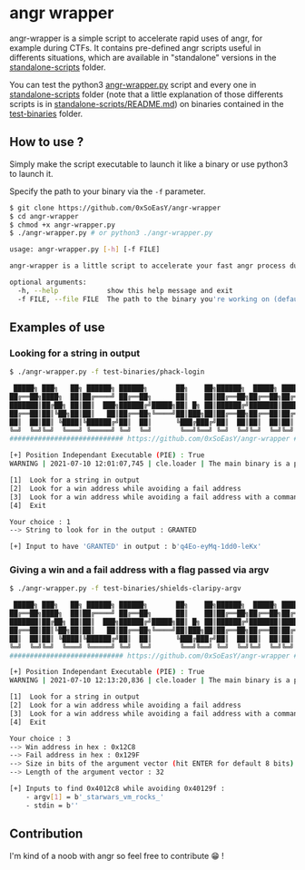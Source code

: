 # angr wrapper

angr-wrapper is a simple script to accelerate rapid uses of angr, for example during CTFs. It contains pre-defined angr scripts useful in differents situations, which are available in "standalone" versions in the [standalone-scripts](standalone-scripts) folder.

You can test the python3 [angr-wrapper.py](angr-wrapper.py) script and every one in [standalone-scripts](standalone-scripts) folder (note that a little explanation of those differents scripts is in [standalone-scripts/README.md](standalone-scripts/README.md)) on binaries contained in the [test-binaries](test-binaries) folder.

## How to use ?

Simply make the script executable to launch it like a binary or use python3 to launch it.

Specify the path to your binary via the `-f` parameter.

```bash
$ git clone https://github.com/0xSoEasY/angr-wrapper
$ cd angr-wrapper
$ chmod +x angr-wrapper.py
$ ./angr-wrapper.py # or python3 ./angr-wrapper.py

usage: angr-wrapper.py [-h] [-f FILE]

angr-wrapper is a little script to accelerate your fast angr process during CTF

optional arguments:
  -h, --help            show this help message and exit
  -f FILE, --file FILE  The path to the binary you're working on (default: None)
```

## Examples of use

### Looking for a string in output

```bash
$ ./angr-wrapper.py -f test-binaries/phack-login

 █████╗ ███╗   ██╗ ██████╗ ██████╗       ██╗    ██╗██████╗  █████╗ ██████╗ ██████╗ ███████╗██████╗ 
██╔══██╗████╗  ██║██╔════╝ ██╔══██╗      ██║    ██║██╔══██╗██╔══██╗██╔══██╗██╔══██╗██╔════╝██╔══██╗
███████║██╔██╗ ██║██║  ███╗██████╔╝█████╗██║ █╗ ██║██████╔╝███████║██████╔╝██████╔╝█████╗  ██████╔╝
██╔══██║██║╚██╗██║██║   ██║██╔══██╗╚════╝██║███╗██║██╔══██╗██╔══██║██╔═══╝ ██╔═══╝ ██╔══╝  ██╔══██╗
██║  ██║██║ ╚████║╚██████╔╝██║  ██║      ╚███╔███╔╝██║  ██║██║  ██║██║     ██║     ███████╗██║  ██║
╚═╝  ╚═╝╚═╝  ╚═══╝ ╚═════╝ ╚═╝  ╚═╝       ╚══╝╚══╝ ╚═╝  ╚═╝╚═╝  ╚═╝╚═╝     ╚═╝     ╚══════╝╚═╝  ╚═╝
############################ https://github.com/0xSoEasY/angr-wrapper #############################

[+] Position Independant Executable (PIE) : True
WARNING | 2021-07-10 12:01:07,745 | cle.loader | The main binary is a position-independent executable. It is being loaded with a base address of 0x400000.

[1]  Look for a string in output
[2]  Look for a win address while avoiding a fail address
[3]  Look for a win address while avoiding a fail address with a command-line argument
[4]  Exit

Your choice : 1
--> String to look for in the output : GRANTED

[+] Input to have 'GRANTED' in output : b'q4Eo-eyMq-1dd0-leKx'
```

### Giving a win and a fail address with a flag passed via argv

```bash
$ ./angr-wrapper.py -f test-binaries/shields-claripy-argv

 █████╗ ███╗   ██╗ ██████╗ ██████╗       ██╗    ██╗██████╗  █████╗ ██████╗ ██████╗ ███████╗██████╗ 
██╔══██╗████╗  ██║██╔════╝ ██╔══██╗      ██║    ██║██╔══██╗██╔══██╗██╔══██╗██╔══██╗██╔════╝██╔══██╗
███████║██╔██╗ ██║██║  ███╗██████╔╝█████╗██║ █╗ ██║██████╔╝███████║██████╔╝██████╔╝█████╗  ██████╔╝
██╔══██║██║╚██╗██║██║   ██║██╔══██╗╚════╝██║███╗██║██╔══██╗██╔══██║██╔═══╝ ██╔═══╝ ██╔══╝  ██╔══██╗
██║  ██║██║ ╚████║╚██████╔╝██║  ██║      ╚███╔███╔╝██║  ██║██║  ██║██║     ██║     ███████╗██║  ██║
╚═╝  ╚═╝╚═╝  ╚═══╝ ╚═════╝ ╚═╝  ╚═╝       ╚══╝╚══╝ ╚═╝  ╚═╝╚═╝  ╚═╝╚═╝     ╚═╝     ╚══════╝╚═╝  ╚═╝
############################ https://github.com/0xSoEasY/angr-wrapper #############################

[+] Position Independant Executable (PIE) : True
WARNING | 2021-07-10 12:13:20,836 | cle.loader | The main binary is a position-independent executable. It is being loaded with a base address of 0x400000.

[1]  Look for a string in output
[2]  Look for a win address while avoiding a fail address
[3]  Look for a win address while avoiding a fail address with a command-line argument
[4]  Exit

Your choice : 3
--> Win address in hex : 0x12C8
--> Fail address in hex : 0x129F
--> Size in bits of the argument vector (hit ENTER for default 8 bits) : 
--> Length of the argument vector : 32

[+] Inputs to find 0x4012c8 while avoiding 0x40129f :
	- argv[1] = b'_starwars_vm_rocks_'
	- stdin = b''
```

## Contribution

I'm kind of a noob with angr so feel free to contribute :grin: !
